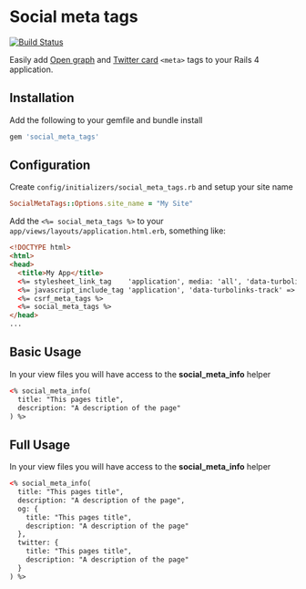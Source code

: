 # Social meta tags

[![Build Status](https://travis-ci.org/phawk/social_meta_tags.svg?branch=master)](https://travis-ci.org/phawk/social_meta_tags)

Easily add [Open graph](https://developers.facebook.com/docs/sharing/webmasters#markup) and [Twitter card](https://dev.twitter.com/cards/markup) `<meta>` tags to your Rails 4 application.

## Installation

Add the following to your gemfile and bundle install

```rb
gem 'social_meta_tags'
```

## Configuration

Create `config/initializers/social_meta_tags.rb` and setup your site name

```rb
SocialMetaTags::Options.site_name = "My Site"
```

Add the `<%= social_meta_tags %>` to your `app/views/layouts/application.html.erb`, something like:

```html
<!DOCTYPE html>
<html>
<head>
  <title>My App</title>
  <%= stylesheet_link_tag    'application', media: 'all', 'data-turbolinks-track' => true %>
  <%= javascript_include_tag 'application', 'data-turbolinks-track' => true %>
  <%= csrf_meta_tags %>
  <%= social_meta_tags %>
</head>
...
```

## Basic Usage

In your view files you will have access to the **social_meta_info** helper

```html
<% social_meta_info(
  title: "This pages title",
  description: "A description of the page"
) %>
```


## Full Usage

In your view files you will have access to the **social_meta_info** helper

```html
<% social_meta_info(
  title: "This pages title",
  description: "A description of the page",
  og: {
    title: "This pages title",
    description: "A description of the page"
  },
  twitter: {
    title: "This pages title",
    description: "A description of the page"
  }
) %>
```
